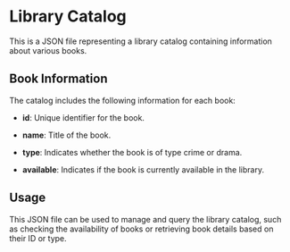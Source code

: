 # Library Catalog

This is a JSON file representing a library catalog containing information about various books.

## Book Information

The catalog includes the following information for each book:

- **id**: Unique identifier for the book.

- **name**: Title of the book.

- **type**: Indicates whether the book is of type crime or drama.

- **available**: Indicates if the book is currently available in the library.

## Usage

This JSON file can be used to manage and query the library catalog, such as checking the availability of books or retrieving book details based on their ID or type.
